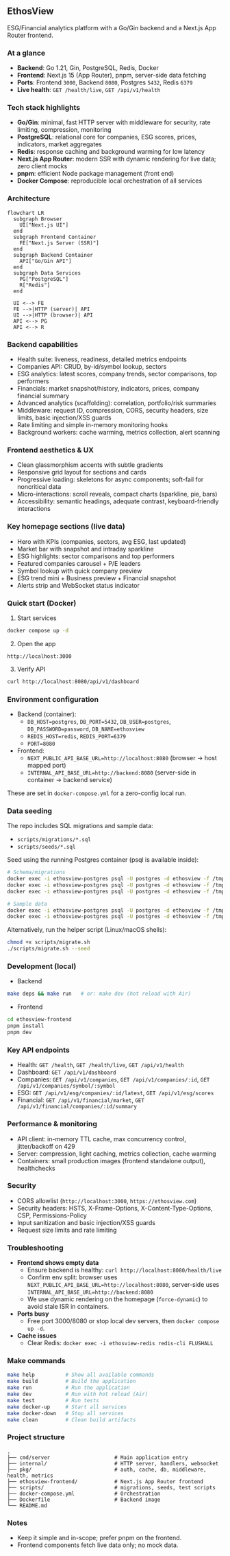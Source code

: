 ## EthosView

ESG/Financial analytics platform with a Go/Gin backend and a Next.js App Router frontend.

### At a glance
- **Backend**: Go 1.21, Gin, PostgreSQL, Redis, Docker
- **Frontend**: Next.js 15 (App Router), pnpm, server-side data fetching
- **Ports**: Frontend `3000`, Backend `8080`, Postgres `5432`, Redis `6379`
- **Live health**: `GET /health/live`, `GET /api/v1/health`

### Tech stack highlights
- **Go/Gin**: minimal, fast HTTP server with middleware for security, rate limiting, compression, monitoring
- **PostgreSQL**: relational core for companies, ESG scores, prices, indicators, market aggregates
- **Redis**: response caching and background warming for low latency
- **Next.js App Router**: modern SSR with dynamic rendering for live data; zero client mocks
- **pnpm**: efficient Node package management (front end)
- **Docker Compose**: reproducible local orchestration of all services

### Architecture
```mermaid
flowchart LR
  subgraph Browser
    UI["Next.js UI"]
  end
  subgraph Frontend Container
    FE["Next.js Server (SSR)"]
  end
  subgraph Backend Container
    API["Go/Gin API"]
  end
  subgraph Data Services
    PG["PostgreSQL"]
    R["Redis"]
  end

  UI <--> FE
  FE -->|HTTP (server)| API
  UI -->|HTTP (browser)| API
  API <--> PG
  API <--> R
```

### Backend capabilities
- Health suite: liveness, readiness, detailed metrics endpoints
- Companies API: CRUD, by-id/symbol lookup, sectors
- ESG analytics: latest scores, company trends, sector comparisons, top performers
- Financials: market snapshot/history, indicators, prices, company financial summary
- Advanced analytics (scaffolding): correlation, portfolio/risk summaries
- Middleware: request ID, compression, CORS, security headers, size limits, basic injection/XSS guards
- Rate limiting and simple in-memory monitoring hooks
- Background workers: cache warming, metrics collection, alert scanning

### Frontend aesthetics & UX
- Clean glassmorphism accents with subtle gradients
- Responsive grid layout for sections and cards
- Progressive loading: skeletons for async components; soft-fail for noncritical data
- Micro-interactions: scroll reveals, compact charts (sparkline, pie, bars)
- Accessibility: semantic headings, adequate contrast, keyboard-friendly interactions

### Key homepage sections (live data)
- Hero with KPIs (companies, sectors, avg ESG, last updated)
- Market bar with snapshot and intraday sparkline
- ESG highlights: sector comparisons and top performers
- Featured companies carousel + P/E leaders
- Symbol lookup with quick company preview
- ESG trend mini + Business preview + Financial snapshot
- Alerts strip and WebSocket status indicator

### Quick start (Docker)
1) Start services
```bash
docker compose up -d
```
2) Open the app
```
http://localhost:3000
```
3) Verify API
```bash
curl http://localhost:8080/api/v1/dashboard
```

### Environment configuration
- Backend (container):
  - `DB_HOST=postgres`, `DB_PORT=5432`, `DB_USER=postgres`, `DB_PASSWORD=password`, `DB_NAME=ethosview`
  - `REDIS_HOST=redis`, `REDIS_PORT=6379`
  - `PORT=8080`
- Frontend:
  - `NEXT_PUBLIC_API_BASE_URL=http://localhost:8080` (browser → host mapped port)
  - `INTERNAL_API_BASE_URL=http://backend:8080` (server-side in container → backend service)

These are set in `docker-compose.yml` for a zero-config local run.

### Data seeding
The repo includes SQL migrations and sample data:
- `scripts/migrations/*.sql`
- `scripts/seeds/*.sql`

Seed using the running Postgres container (psql is available inside):
```bash
# Schema/migrations
docker exec -i ethosview-postgres psql -U postgres -d ethosview -f /tmp/001_initial_schema.sql
docker exec -i ethosview-postgres psql -U postgres -d ethosview -f /tmp/002_financial_data.sql
docker exec -i ethosview-postgres psql -U postgres -d ethosview -f /tmp/003_performance_optimization.sql

# Sample data
docker exec -i ethosview-postgres psql -U postgres -d ethosview -f /tmp/sample_data.sql
docker exec -i ethosview-postgres psql -U postgres -d ethosview -f /tmp/financial_data.sql
```

Alternatively, run the helper script (Linux/macOS shells):
```bash
chmod +x scripts/migrate.sh
./scripts/migrate.sh --seed
```

### Development (local)
- Backend
```bash
make deps && make run   # or: make dev (hot reload with Air)
```
- Frontend
```bash
cd ethosview-frontend
pnpm install
pnpm dev
```

### Key API endpoints
- Health: `GET /health`, `GET /health/live`, `GET /api/v1/health`
- Dashboard: `GET /api/v1/dashboard`
- Companies: `GET /api/v1/companies`, `GET /api/v1/companies/:id`, `GET /api/v1/companies/symbol/:symbol`
- ESG: `GET /api/v1/esg/companies/:id/latest`, `GET /api/v1/esg/scores`
- Financial: `GET /api/v1/financial/market`, `GET /api/v1/financial/companies/:id/summary`

### Performance & monitoring
- API client: in-memory TTL cache, max concurrency control, jitter/backoff on 429
- Server: compression, light caching, metrics collection, cache warming
- Containers: small production images (frontend standalone output), healthchecks

### Security
- CORS allowlist (`http://localhost:3000`, `https://ethosview.com`)
- Security headers: HSTS, X-Frame-Options, X-Content-Type-Options, CSP, Permissions-Policy
- Input sanitization and basic injection/XSS guards
- Request size limits and rate limiting

### Troubleshooting
- **Frontend shows empty data**
  - Ensure backend is healthy: `curl http://localhost:8080/health/live`
  - Confirm env split: browser uses `NEXT_PUBLIC_API_BASE_URL=http://localhost:8080`, server-side uses `INTERNAL_API_BASE_URL=http://backend:8080`
  - We use dynamic rendering on the homepage (`force-dynamic`) to avoid stale ISR in containers.
- **Ports busy**
  - Free port 3000/8080 or stop local dev servers, then `docker compose up -d`.
- **Cache issues**
  - Clear Redis: `docker exec -i ethosview-redis redis-cli FLUSHALL`

### Make commands
```bash
make help          # Show all available commands
make build         # Build the application
make run           # Run the application
make dev           # Run with hot reload (Air)
make test          # Run tests
make docker-up     # Start all services
make docker-down   # Stop all services
make clean         # Clean build artifacts
```

### Project structure
```
.
├── cmd/server                     # Main application entry
├── internal/                      # HTTP server, handlers, websocket
├── pkg/                           # auth, cache, db, middleware, health, metrics
├── ethosview-frontend/            # Next.js App Router frontend
├── scripts/                       # migrations, seeds, test scripts
├── docker-compose.yml             # Orchestration
├── Dockerfile                     # Backend image
└── README.md
```

### Notes
- Keep it simple and in-scope; prefer pnpm on the frontend.
- Frontend components fetch live data only; no mock data.
